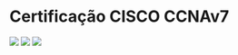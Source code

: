 # **Certificação CISCO CCNAv7**



![](https://raw.githubusercontent.com/patrickluizjf/spread-fullstack-developer/main/M%C3%B3dulo%20II/Passo1/ccna.jpg)
![](https://raw.githubusercontent.com/patrickluizjf/spread-fullstack-developer/main/M%C3%B3dulo%20II/Passo1/recomend.jpg)
![](https://hermes.digitalinnovation.one/certificates/cover/191E6276.jpg)
